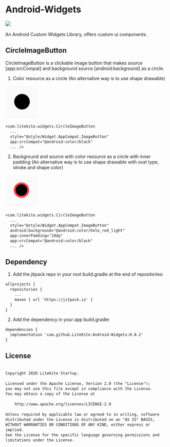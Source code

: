 # Android-Widgets

[![](https://jitpack.io/v/LiteKite/Android-Widgets.svg)](https://jitpack.io/#LiteKite/Android-Widgets)

An Android Custom Widgets Library, offers custom ui components.

## CircleImageButton

CircleImageButton is a clickable image button that makes source [app:srcCompat] and background source [android:background] as a circle.

1) Color resource as a circle (An alternative way is to use shape drawable)

<img src="https://github.com/LiteKite/Android-Widgets/blob/assets/assets/cib_src_as_color_res.png" alt="Circle Image Button Source As Color Resource" width="20%" />

~~~
<com.litekite.widgets.CircleImageButton
  ...
  style="@style/Widget.AppCompat.ImageButton"
  app:srcCompat="@android:color/black"
  ... />
~~~

2) Background and source with color resource as a circle with inner padding (An alternative way is to use shape drawable with oval type, stroke and shape color)

<img src="https://github.com/LiteKite/Android-Widgets/blob/assets/assets/cib_src_and_bg_as_color_res.png" alt="Circle Image Button Background and Source As Color Resource" width="20%" />

~~~
<com.litekite.widgets.CircleImageButton
  ...
  style="@style/Widget.AppCompat.ImageButton"
  android:background="@android:color/holo_red_light"
  app:innerPadding="10dp"
  app:srcCompat="@android:color/black"
  ... />
~~~

## Dependency

1) Add the jitpack repo in your root build.gradle at the end of repositories:

~~~
allprojects {
  repositories {
    ...
    maven { url 'https://jitpack.io' }
  }
}
~~~

2) Add the dependency in your app build.gradle:

~~~
dependencies {
  implementation 'com.github.LiteKite:Android-Widgets:0.0.2'
}
~~~

## License

~~~

Copyright 2020 LiteKite Startup.

Licensed under the Apache License, Version 2.0 (the "License");
you may not use this file except in compliance with the License.
You may obtain a copy of the License at

    http://www.apache.org/licenses/LICENSE-2.0

Unless required by applicable law or agreed to in writing, software
distributed under the License is distributed on an "AS IS" BASIS,
WITHOUT WARRANTIES OR CONDITIONS OF ANY KIND, either express or implied.
See the License for the specific language governing permissions and
limitations under the License.

~~~